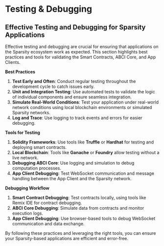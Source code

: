 # Testing & Debugging

## Effective Testing and Debugging for Sparsity Applications

Effective testing and debugging are crucial for ensuring that applications on the Sparsity ecosystem work as expected. This section highlights best practices and tools for validating the Smart Contracts, ABCI Core, and App Clients.

**Best Practices**

1. **Test Early and Often**: Conduct regular testing throughout the development cycle to catch issues early.
2. **Unit and Integration Testing**: Use automated tests to validate the logic of individual components and ensure seamless integration.
3. **Simulate Real-World Conditions**: Test your application under real-world network conditions using local blockchain environments or simulated Sparsity networks.
4. **Log and Trace**: Use logging to track events and errors for easier debugging.

**Tools for Testing**

1. **Solidity Frameworks**: Use tools like **Truffle** or **Hardhat** for testing and deploying smart contracts.
2. **Local Blockchain**: Tools like **Ganache** or **Foundry** allow testing without a live network.
3. **Debugging ABCI Core**: Use logging and simulation to debug computation processes.
4. **App Client Debugging**: Test WebSocket communication and message handling between the App Client and the Sparsity network.

**Debugging Workflow**

1. **Smart Contract Debugging**: Test contracts locally, using tools like Remix IDE for contract debugging.
2. **ABCI Core Debugging**: Simulate data from contracts and monitor execution logs.
3. **App Client Debugging**: Use browser-based tools to debug WebSocket communication and data exchange.

By following these practices and leveraging the right tools, you can ensure your Sparsity-based applications are efficient and error-free.
